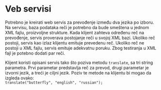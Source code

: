 <h1>Veb servisi</h1>

Potrebno je kreirati web servis za prevođenje između dva jezika po izboru. Na servisu, baza podataka reči je potrebno da bude smeštena u jednom XML fajlu, proizvoljne strukture. Kada klijent zahteva određenu reč na prevođenje, servis proverava postojanje reči u svojoj XML bazi. Ukoliko reč postoji, servis kao izlaz klijentu emituje prevedenu reč. Ukoliko reč ne postoji u XML fajlu, servis emituje adekvatnu poruku. Zbog testiranja u XML fajl je potebno dodati par reči.

Klijent koristi opisani servis tako što poziva metodu <code>translate</code>, sa tri string parametra. Prvi parametar predstavlja reč za prevod, drugi parametar je izvorni jezik, a treći je ciljni jezik. Poziv te metode na klijentu bi mogao da izgleda ovako:<br>
<code>translate("butterfly", "english", "russian");</code>
